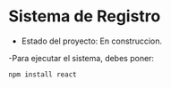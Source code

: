 <h1> Sistema de Registro</h1>

- Estado del proyecto: En construccion. 

-Para ejecutar el sistema, debes poner: 

```npm install react```
